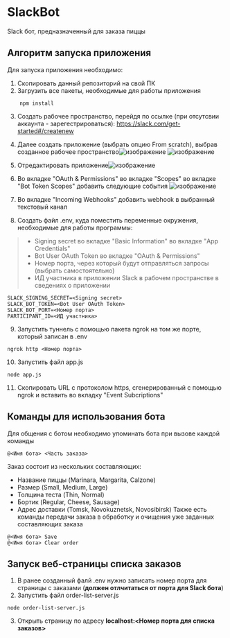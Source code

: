 # SlackBot
Slack бот, предназначенный для заказа пиццы
## Алгоритм запуска приложения
Для запуска приложения необходимо:
1. Скопировать данный репозиторий на свой ПК
2. Загрузить все пакеты, необходимые для работы приложения
````
    npm install
````
3. Создать рабочее пространство, перейдя по ссылке (при отсутсвии аккаунта - зарегестрироваться): https://slack.com/get-started#/createnew
4. Далее создать приложение (выбрать опцию From scratch), выбрав созданное рабочее пространство![изображение](https://user-images.githubusercontent.com/97241097/210188445-4d8a8721-8988-4c25-a6e7-51e9e3999de1.png)
![изображение](https://user-images.githubusercontent.com/97241097/210188589-d2643009-2078-43e9-a939-7d1f12f52647.png)

5. Отредактировать приложение![изображение](https://user-images.githubusercontent.com/97241097/210188493-f5bdabb2-a24f-4fb0-bb10-92f1d7498083.png)
6. Во вкладке "OAuth & Permissions" во вкладке "Scopes" во вкладке "Bot Token Scopes" добавить следующие события ![изображение](https://user-images.githubusercontent.com/97241097/210188742-be858e59-91a1-4063-af0c-cfb723fe530b.png)
7. Во вкладке "Incoming Webhooks" добавить webhook в выбранный текстовый канал
8. Создать файл .env, куда поместить переменные окружения, необходимые для работы программы:
> + Signing secret во вкладке "Basic Information" во вкладке "App Credentials"
> + Bot User OAuth Token во вкладке "OAuth & Permissions"
> + Номер порта, через который будут отправляться запросы (выбрать самостоятельно)
> + ИД участника в приложении Slack в рабочем пространстве в сведениях о приложении
````
SLACK_SIGNING_SECRET=<Signing secret>
SLACK_BOT_TOKEN=<Bot User OAuth Token>
SLACK_BOT_PORT=<Номер порта>
PARTICIPANT_ID=<ИД участника>
````
9. Запустить туннель с помощью пакета ngrok на том же порте, который записан в .env
````
ngrok http <Номер порта>
````
10. Запустить файл app.js
````
node app.js
````
11. Скопировать URL с протоколом https, сгенерированный с помощью ngrok и вставить во вкладку "Event Subcriptions"
## Команды для использования бота
Для общения с ботом необходимо упоминать бота при вызове каждой команды
````
@<Имя бота> <Часть заказа>
````
Заказ состоит из нескольких составляющих:
+ Название пиццы (Marinara, Margarita, Calzone)
+ Размер (Small, Medium, Large)
+ Толщина теста (Thin, Normal)
+ Бортик (Regular, Cheese, Sausage)
+ Адрес доставки (Tomsk, Novokuznetsk, Novosibirsk)
Также есть команды передачи заказа в обработку и очищения уже заданных составляющих заказа
````
@<Имя бота> Save
@<Имя бота> Clear order
````
## Запуск веб-страницы списка заказов
1. В ранее созданный фалй .env нужно записать номер порта для страницы с заказами (__должен отлчитаться от порта для Slack бота__) 
2. Запустить файл order-list-server.js
````
node order-list-server.js
````
3. Открыть страницу по адресу __localhost:<Номер порта для списка заказов>__
